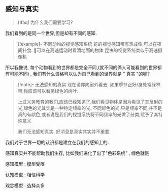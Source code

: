 ## 感知与真实 

>[!faq] 为什么我们需要学习? 
>

我们看到的是同一个世界,但是却有不同的感知. 

>[!example]- 不同动物的视觉感知系统
>蛇的视觉感知带有热成像,可以在夜间补食. 
>🦅可以在高速运动时看清地面的物体 
>昆虫的视觉系统类似于高速摄像机

所以我像说, 每个动物看到的世界都是完全不同,(就不同的俩人可能看到的世界都有可能不同) , 我们有什么资格可以认为自己看到的世界就是 " 真实 "的呢? 

> [!note]- 无法感知的真实 
> 现在请你向窗外看去, 如果季节正好/身处常绿林带,你应该可以看见绿色的树叶. 
>
> 上过义务教育的我们,应该已经知道了,我们看见物体是因为看见了其反射的光,绿色的光其实是一种特定频率的光. 不同颜色的光,只是频率不同,并不是真的有颜色,或者说是我们的视觉系统将不同频率的光做了分类,赋予了其特殊意义. 
>
> 我们无法感知真实, 好消息是真实其实并不重要.

我们对于世界一切的认识都是建立在我们的感知上的. 

感知真实并不能帮助我们生存, 比如我们进化了出了"色彩系统" , 绿色就是 

感知模型 : 模型受限

认知模型 : 相信科学 

观念模型 : 选择众多
